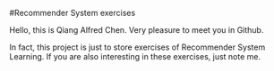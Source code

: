 #Recommender System exercises

Hello, this is Qiang Alfred Chen. Very pleasure to meet you in Github.

In fact, this project is just to store exercises of Recommender System Learning. If you are also interesting in these exercises, just note me.
